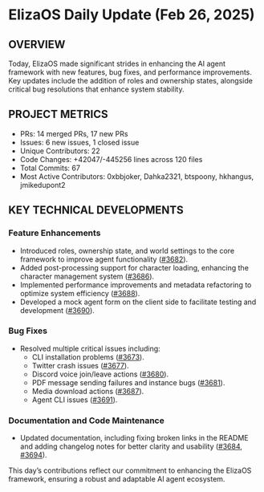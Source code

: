# ElizaOS Daily Update (Feb 26, 2025)

## OVERVIEW

Today, ElizaOS made significant strides in enhancing the AI agent framework with new features, bug fixes, and performance improvements. Key updates include the addition of roles and ownership states, alongside critical bug resolutions that enhance system stability.

## PROJECT METRICS

- PRs: 14 merged PRs, 17 new PRs
- Issues: 6 new issues, 1 closed issue
- Unique Contributors: 22
- Code Changes: +42047/-445256 lines across 120 files
- Total Commits: 67
- Most Active Contributors: 0xbbjoker, Dahka2321, btspoony, hkhangus, jmikedupont2

## KEY TECHNICAL DEVELOPMENTS

### Feature Enhancements

- Introduced roles, ownership state, and world settings to the core framework to improve agent functionality ([#3682](https://github.com/elizaos/eliza/pull/3682)).
- Added post-processing support for character loading, enhancing the character management system ([#3686](https://github.com/elizaos/eliza/pull/3686)).
- Implemented performance improvements and metadata refactoring to optimize system efficiency ([#3688](https://github.com/elizaos/eliza/pull/3688)).
- Developed a mock agent form on the client side to facilitate testing and development ([#3690](https://github.com/elizaos/eliza/pull/3690)).

### Bug Fixes

- Resolved multiple critical issues including:
  - CLI installation problems ([#3673](https://github.com/elizaos/eliza/pull/3673)).
  - Twitter crash issues ([#3677](https://github.com/elizaos/eliza/pull/3677)).
  - Discord voice join/leave actions ([#3680](https://github.com/elizaos/eliza/pull/3680)).
  - PDF message sending failures and instance bugs ([#3681](https://github.com/elizaos/eliza/pull/3681)).
  - Media download actions ([#3687](https://github.com/elizaos/eliza/pull/3687)).
  - Agent CLI issues ([#3691](https://github.com/elizaos/eliza/pull/3691)).

### Documentation and Code Maintenance

- Updated documentation, including fixing broken links in the README and adding changelog notes for better clarity and usability ([#3684](https://github.com/elizaos/eliza/pull/3684), [#3694](https://github.com/elizaos/eliza/pull/3694)).

This day’s contributions reflect our commitment to enhancing the ElizaOS framework, ensuring a robust and adaptable AI agent ecosystem.
